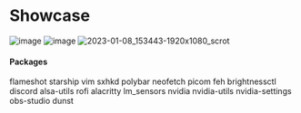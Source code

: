 # Showcase

![image](https://user-images.githubusercontent.com/73871477/211259251-08d81273-d350-4917-b49c-0e082729acb4.png)
![image](https://user-images.githubusercontent.com/73871477/211259155-baa9939e-ffa2-475b-b0fa-e34856beedac.png)
![2023-01-08_153443-1920x1080_scrot](https://user-images.githubusercontent.com/73871477/211258880-09cebcf5-7ffe-497b-9033-ad6ece1f3583.png)

#### Packages
flameshot
starship
vim
sxhkd
polybar
neofetch
picom
feh
brightnessctl
discord
alsa-utils
rofi
alacritty
lm_sensors
nvidia
nvidia-utils
nvidia-settings
obs-studio
dunst
